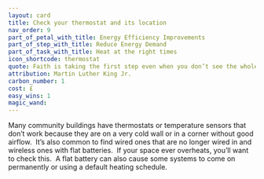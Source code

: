 ```yaml
---
layout: card
title: Check your thermostat and its location
nav_order: 9
part_of_petal_with_title: Energy Efficiency Improvements
part_of_step_with_title: Reduce Energy Demand
part_of_task_with_title: Heat at the right times
icon_shortcode: thermostat
quote: Faith is taking the first step even when you don’t see the whole staircase.  
attribution: Martin Luther King Jr.
carbon_number: 1
cost: £
easy_wins: 1
magic_wand: 
---
```


<p>Many community buildings have thermostats or temperature sensors that don’t work because they are on a very cold wall or in a corner without good airflow.  It’s also common to find wired ones that are no longer wired in and wireless ones with flat batteries.  If your space ever overheats, you’ll want to check this.  A flat battery can also cause some systems to come on permanently or using a default heating schedule.</p> 
